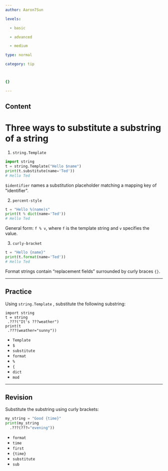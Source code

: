 ```yaml
---
author: Aaron7Sun

levels:

  - basic

  - advanced

  - medium

type: normal

category: tip



{}

---
```

## Content
# Three ways to substitute a substring of a string

1) `string.Template`
```python
import string
t = string.Template("Hello $name")
print(t.substitute(name='Ted'))
# Hello Ted
```
`$identifier` names a substitution placeholder matching a mapping key of "identifier".

2) `percent-style`

```python
t = "Hello %(name)s"
print(t % dict(name='Ted'))
# Hello Ted
```
General form: `f % v`, where `f` is the template string and `v` specifies the value.

3) `curly-bracket`
```python
t = "Hello {name}"
print(t.format(name='Ted'))
# Hello Ted
```
Format strings contain “replacement fields” surrounded by curly braces `{}`.

---
## Practice

Using `string.Template` , substitute the following substring:
```
import string
t = string
 .???("It's ???weather")
print(t
 .???(weather="sunny"))
```


* `Template` 
* `$` 
* `substitute` 
* `format` 
* `%` 
* `{` 
* `dict` 
* `mod`

---
## Revision

Substitute the substring using curly brackets:
```python
my_string = "Good {time}"
print(my_string
  .???(???="evening"))
```


* `format` 
* `time` 
* `first` 
* `{time}` 
* `substitute` 
* `sub`

